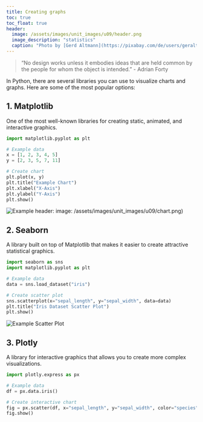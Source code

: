 ```yaml
---
title: Creating graphs
toc: true
toc_float: true
header:
  image: /assets/images/unit_images/u09/header.png
  image_description: "statistics"
  caption: "Photo by [Gerd Altmann](https://pixabay.com/de/users/geralt-9301/?utm_source=link-attribution&utm_medium=referral&utm_campaign=image&utm_content=4705451) [from Pixabay](https://pixabay.com/)"
---
```


> “No design works unless it embodies ideas that are held common by the people for whom the object is intended.” - Adrian Forty
<!--more-->


In Python, there are several libraries you can use to visualize charts and graphs. Here are some of the most popular options:

## 1. Matplotlib

One of the most well-known libraries for creating static, animated, and interactive graphics.

```python
import matplotlib.pyplot as plt

# Example data
x = [1, 2, 3, 4, 5]
y = [2, 3, 5, 7, 11]

# Create chart
plt.plot(x, y)
plt.title("Example Chart")
plt.xlabel("X-Axis")
plt.ylabel("Y-Axis")
plt.show()
```
![Example](./assets/images/unit_images/u09/chart.png)
header:
  image: /assets/images/unit_images/u09/chart.png)

## 2. Seaborn

A library built on top of Matplotlib that makes it easier to create attractive statistical graphics.

```python
import seaborn as sns
import matplotlib.pyplot as plt

# Example data
data = sns.load_dataset("iris")

# Create scatter plot
sns.scatterplot(x="sepal_length", y="sepal_width", data=data)
plt.title("Iris Dataset Scatter Plot")
plt.show()
```
![Example Scatter Plot](./assets/images/unit_images/u09/scatterplot3.png)


## 3. Plotly

A library for interactive graphics that allows you to create more complex visualizations.

```python
import plotly.express as px

# Example data
df = px.data.iris()

# Create interactive chart
fig = px.scatter(df, x="sepal_length", y="sepal_width", color="species")
fig.show()
```


<!--
## Further reading

add some day
-->
